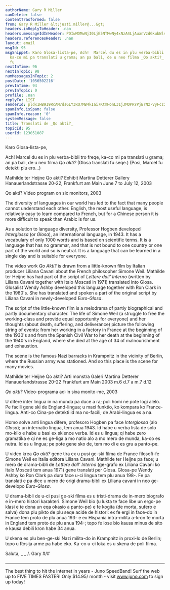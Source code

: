 ```yaml
---
authorName: Gary R Miller
canDelete: false
contentTrasformed: false
from: Gary R Miller &lt;justi.miller@...&gt;
headers.inReplyToHeader: .nan
headers.messageIdInHeader: PDIwMDMwNjI0LjE5NTMwNy4xNzA4LjAuanVzdGkubWlsbGVyQGp1bm8uY29tPg==
headers.referencesHeader: .nan
layout: email
msgId: 95
msgSnippet: Karo Glosa-lista-pe, Ach!  Marcel du es in plu verba-bibli tro freqe,
  ka-co mi pa translati u grama; an pa bali, de u neo filma _Qo akti?_  (Glosa translati
  fu
nextInTime: 96
nextInTopic: 98
numMessagesInTopic: 2
postDate: '1056502216'
prevInTime: 94
prevInTopic: 0
profile: .nan
replyTo: LIST
senderId: pldx1HB9I9RcAM7dsGLY3RQ7MB4kIai7KtmHonL31jJMOPRYPjBrNz-VyFczzc6vNHnGv_pKcg0CrPYS2L55nQUSkCXAjW_JM9JBJw
spamInfo.isSpam: false
spamInfo.reason: '0'
systemMessage: false
title: Translati de _Qo akti?_
topicId: 95
userId: 123051087
---
```


Karo Glosa-lista-pe,

Ach!  Marcel du es in plu verba-bibli tro freqe, ka-co mi pa translati u
grama; an pa bali, de u neo filma _Qo akti?_  (Glosa translati fu seqe.) 
(Posi, Marcel fu detekti plu ero...)



Mathilde ter Heijne
Qo akti?
Exhibit
Martina Detterer Gallery
Hanauerlandstrasse 20-22,
Frankfurt am Main
June 7 to July 12, 2003

Qo akti?
Video program on six monitors, 2003

The diversity of languages in our world has led to the fact that many
people cannot understand each other.  English, the most useful language,
is relatively easy to learn compared to French, but for a Chinese person
it is more difficult to speak than Arabic is for us.

As a solution to language diversity, Professor Hogben developed
_Interglossa_ (or _Glosa_), an international language, in 1943.  It has a
vocabulary of only 1000 words and is based on scientific terms.  It is a
language that has no grammar, and that is not bound to one country or one
part of the world and so is neutral.  It is a language that can be
learned in a single day and is suitable for everyone.

The video work _Qo Akti?_ is drawn from a little-known film by Italian
producer Liliana Cavani about the French philosopher Simone Weil. 
Mathilde ter Heijne has had part of the script of _Lettere dall' Interno_
(written by Liliana Cavani together with Italo Moscati in 1971)
translated into Glosa.  Glosalist Wendy Ashby developed this language
together with Ron Clark in the 1980's.  She has translated and spoken a
part of the original script by Liliana Cavani in newly-developed
_Euro-Glosa_.

The script of the little-known film is a melodrama of partly biographical
and partly documentary character.  The life of Simone Weil (a struggle to
free the working-class and provide equal opportunity for everyone) and
her thoughts (about death, suffering, and deliverance) picture the
following string of events: from her working in a factory in France at
the beginning of the 1930's and from the Spanish Civil War to her death
at the beginning of the 1940's in England, where she died at the age of
34 of malnourishment and exhaustion.

The scene is the famous Nazi barracks in Krampnitz in the vicinity of
Berlin, where the Russian army was stationed.  And so this place is the
scene for many movies.



Mathilde ter Heijne
Qo akti?
Arti monstra
Galeri Martina Detterer
Hanauerlandstrasse 20-22
Frankfurt am Main
2003 m.6 d.7 a m.7 d.12

_Qo akti?_
Video-programa ad-in sixa monito-me, 2003

U difere inter lingua in na munda pa duce a ra; poli homi ne pote logi
alelo.  Pe facili gene ski de England-lingua; u maxi funktio,  ko kompara
ko France-lingua.  Anti-co Cina-pe detekti id ma no-facili; de
Arabi-lingua es a na.

Homo solve anti lingua difere, profesoro Hogben pa face _Interglossa_
(alo _Glosa_); un internatio lingua, tem anua 1943.  Id habe u verba
lista de solo mo-kilo e habe u basi ex skience verba.  Id es u lingua; qi
habe zero gramatika e qi ne es ge-liga a mo natio alo a mo mero de munda,
ka-co es nutra.  Id es u lingua; pe pote gene sko de, tem mo di e es gru
a panto-pe.

U video krea _Qo akti?_  gene tira ex u pusi ge-ski filma de France
filosofi-fe Simone Weil ex Italia editora Liliana Cavani.  Mathilde ter
Heijne pa face; u mero de drama-bibli de _Lettere dall' Interno_
(ge-grafo ex Liliana Cavani ko Italo Moscati tem anua 1971) gene
translati per Glosa.  Glosa-pe Wendy Ashby ko Ron Clark pa dura face u-ci
lingua tem plu anua 198-.  Fe pa translati e pa dice u mero de origi
drama-bibli ex Liliana cavani in neo ge-developo _Euro-Glosa_.

U drama-bibli de u-ci pusi ge-ski filma es u tristi-drama de in-mero
biografo e in-mero histori karakteri.  Simone Weil bio (u lukta te face
libe un ergo-pe klasi e te dona un eqa okasio a panto-pe) e fe kogita (de
morta, sufero e salva) dona plu pikto de plu seqe acide de histori: ex fe
ergi in face-do in France tem proto de plu anua 193- e ex Hispania
intra-milita a-kron fe morta in England tem proto de plu anua 194-; topo
fe lose bio kausa minus de sito e kausa debili kron habe 34 anua.

U skena es plu ben-ge-ski Nazi milita-do in Krampnitz in proxi-lo de
Berlin; topo u Rosija arme pa habe eko.  Ka-co u-ci loka es u skena de
poli filma.



Saluta,
 _  _
  /.  Gary
#/\#
 ###

________________________________________________________________
The best thing to hit the internet in years - Juno SpeedBand!
Surf the web up to FIVE TIMES FASTER!
Only $14.95/ month - visit www.juno.com to sign up today!

